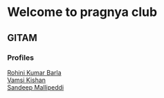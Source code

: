 # Welcome to pragnya club

## GITAM

### Profiles

[Rohini Kumar Barla](rohinibarla)    
[Vamsi Kishan](nrajana)   
[Sandeep Mallipeddi](smallipe)  